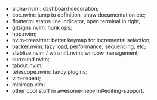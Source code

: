 - alpha-nvim: dashboard decoration;
- coc.nvim: jump to definition, show documentation etc;
- floaterm: status line indicator, open terminal in right;
- gitsigns.nvim: hunk ops;
- hop.nvim;
- nvim-treesitter: better keymap for incremental selection;
- packer.nvim: lazy load, performance, sequencing, etc;
- stablize.nvim / winshift.nvim: window management;
- surround.nvim;
- tabout.nvim;
- telescope.nvim: fancy plugins;
- vim-repeat;
- minimap.vim;
- other cool stuff in awesome-neovim#editing-support.
